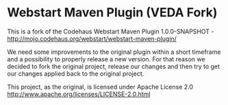Webstart Maven Plugin (VEDA Fork)
=================================
  
  This is a fork of the Codehaus Webstart Maven Plugin 1.0.0-SNAPSHOT - http://mojo.codehaus.org/webstart/webstart-maven-plugin/
  
  We need some improvements to the original plugin within a short timeframe and a possibility to properly release a new version. For that reason we decided to fork the original project, release our changes and then try to get our changes applied back to the original project.
  
  This project, as the original, is licensed under Apache License 2.0
  http://www.apache.org/licenses/LICENSE-2.0.html
